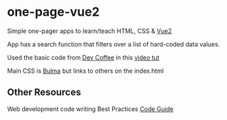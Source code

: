 # one-page-vue2

Simple one-pager apps to learn/teach HTML, CSS &amp; [Vue2](https://vuejs.org/)

App has a search function that filters over a list of hard-coded data values.

Used the basic code from [Dev Coffee](https://www.youtube.com/channel/UCqr-7GDVTsdNBCeufvERYuw) in this [video tut](https://youtu.be/VPUdtEf3oXI)

Main CSS is [Bulma](http://bulma.io/documentation/overview/start/) but links to others on the index.html

## Other Resources

Web development code writing Best Practices [Code Guide](http://codeguide.co/)
